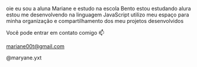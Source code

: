 oie eu sou a aluna Mariane e estudo na escola Bento 
estou estudando alura
estou me desenvolvendo na linguagem JavaScript
utilizo meu espaço para minha organização e compartilhamento dos meu projetos desenvolvidos

Você pode entrar em contato comigo 📫

mariane00t@gmail.com

@maryane.yxt
